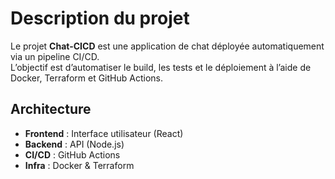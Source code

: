 # Description du projet

Le projet **Chat-CICD** est une application de chat déployée automatiquement via un pipeline CI/CD.  
L’objectif est d’automatiser le build, les tests et le déploiement à l’aide de Docker, Terraform et GitHub Actions.

## Architecture
- **Frontend** : Interface utilisateur (React)
- **Backend** : API (Node.js)
- **CI/CD** : GitHub Actions
- **Infra** : Docker & Terraform

